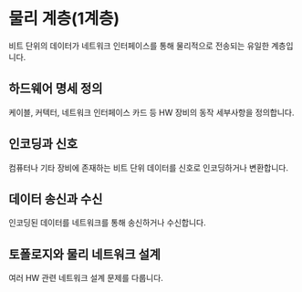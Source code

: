 # 물리 계층(1계층)

비트 단위의 데이터가 네트워크 인터페이스를 통해 물리적으로 전송되는 유일한 계층입니다.

## 하드웨어 명세 정의

케이블, 커텍터, 네트워크 인터페이스 카드 등 HW 장비의 동작 세부사항을 정의합니다.

## 인코딩과 신호

컴퓨터나 기타 장비에 존재하는 비트 단위 데이터를 신호로 인코딩하거나 변환합니다.

## 데이터 송신과 수신

인코딩된 데이터를 네트워크를 통해 송신하거나 수신합니다.

## 토폴로지와 물리 네트워크 설계

여러 HW 관련 네트워크 설계 문제를 다룹니다.
